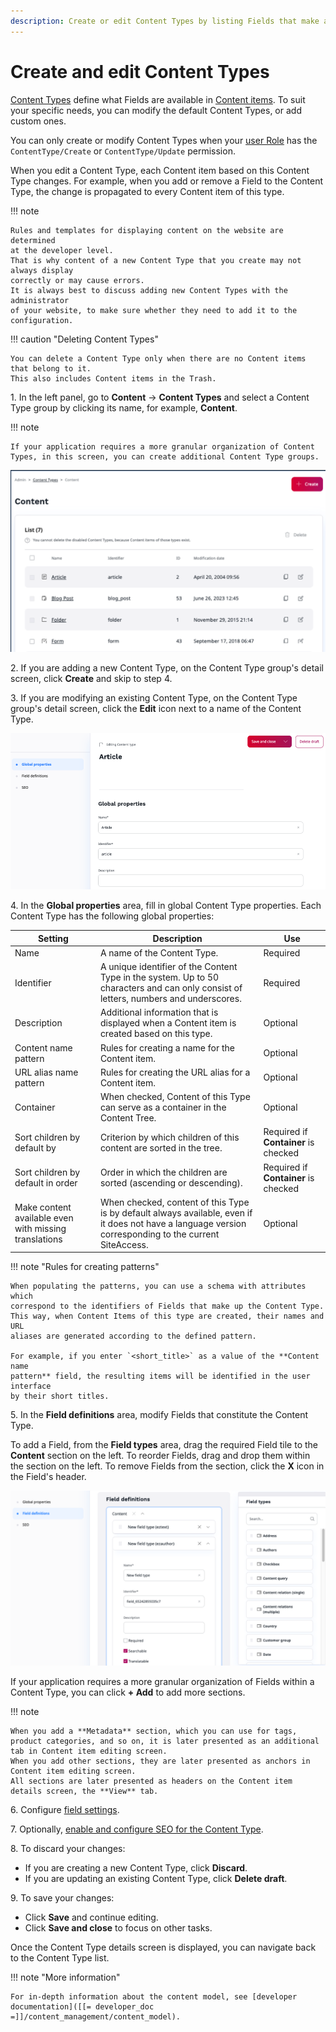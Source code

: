 ```yaml
---
description: Create or edit Content Types by listing Fields that make a Content item.
---
```


# Create and edit Content Types

[Content Types](content_model.md#content-types) define what Fields are available in [Content items](content_items.md). 
To suit your specific needs, you can modify the default Content Types, or add custom ones.

You can only create or modify Content Types when your [user Role](../permission_management/work_with_permissions.md) has the `ContentType/Create` or `ContentType/Update` permission.

When you edit a Content Type, each Content item based on this Content Type changes.
For example, when you add or remove a Field to the Content Type, the change 
is propagated to every Content item of this type.

!!! note

    Rules and templates for displaying content on the website are determined 
    at the developer level.
    That is why content of a new Content Type that you create may not always display 
    correctly or may cause errors.
    It is always best to discuss adding new Content Types with the administrator 
    of your website, to make sure whether they need to add it to the configuration.


!!! caution "Deleting Content Types"

    You can delete a Content Type only when there are no Content items that belong to it.
    This also includes Content items in the Trash.

1\. In the left panel, go to **Content** -> **Content Types** and select a Content Type group by clicking its name, for example, **Content**.

!!! note

    If your application requires a more granular organization of Content Types, in this screen, you can create additional Content Type groups. 

![Content Type list](img/content_types.png "A list of Content Types")

2\. If you are adding a new Content Type, on the Content Type group's detail screen, click **Create** and skip to step 4.

3\. If you are modifying an existing Content Type, on the Content Type group's detail screen, click the **Edit** icon next to a name of the Content Type.

![Editing a Content Type](img/content_type_general_properties.png "Editing a Content Type")

4\. In the **Global properties** area, fill in global Content Type properties. Each Content Type has the following global properties:

|Setting|Description|Use|
--------|-----------|---|
|Name|A name of the Content Type.|Required|
|Identifier|A unique identifier of the Content Type in the system. Up to 50 characters and can only consist of letters, numbers and underscores.|Required|
|Description|Additional information that is displayed when a Content item is created based on this type.|Optional|
|Content name pattern|Rules for creating a name for the Content item.|Optional|
|URL alias name pattern|Rules for creating the URL alias for a Content item.|Optional|
|Container|When checked, Content of this Type can serve as a container in the Content Tree.|Optional|
|Sort children by default by|Criterion by which children of this content are sorted in the tree.|Required if **Container** is checked|
|Sort children by default in order|Order in which the children are sorted (ascending or descending).|Required if **Container** is checked|
|Make content available even with missing translations|When checked, content of this Type is by default always available, even if it does not have a language version corresponding to the current SiteAccess.|Optional|

!!! note "Rules for creating patterns"

    When populating the patterns, you can use a schema with attributes which 
    correspond to the identifiers of Fields that make up the Content Type. 
    This way, when Content Items of this type are created, their names and URL 
    aliases are generated according to the defined pattern. 

    For example, if you enter `<short_title>` as a value of the **Content name 
    pattern** field, the resulting items will be identified in the user interface 
    by their short titles.

5\. In the **Field definitions** area, modify Fields that constitute the Content Type.

To add a Field, from the **Field types** area, drag the required Field tile to 
the **Content** section on the left. 
To reorder Fields, drag and drop them within the section on the left. 
To remove Fields from the section, click the **X** icon in the Field's header.

![Adding a Field](img/add_field.png "Adding a Field")

If your application requires a more granular organization of Fields within a Content Type, you can click **+ Add** to add more sections.

!!! note

    When you add a **Metadata** section, which you can use for tags, product categories, and so on, it is later presented as an additional tab in Content item editing screen.
    When you add other sections, they are later presented as anchors in Content item editing screen.
    All sections are later presented as headers on the Content item details screen, the **View** tab.

6\. Configure [field settings](configure_ct_field_settings.md).

7\. Optionally, [enable and configure SEO for the Content Type](../search_engine_optimization/work_with_seo.md).

8\. To discard your changes:

- If you are creating a new Content Type, click **Discard**.
- If you are updating an existing Content Type, click **Delete draft**.

9\. To save your changes:

- Click **Save** and continue editing.
- Click **Save and close** to focus on other tasks.

Once the Content Type details screen is displayed, you can navigate back to the Content Type list.

!!! note "More information"

    For in-depth information about the content model, see [developer documentation]([[= developer_doc =]]/content_management/content_model).
